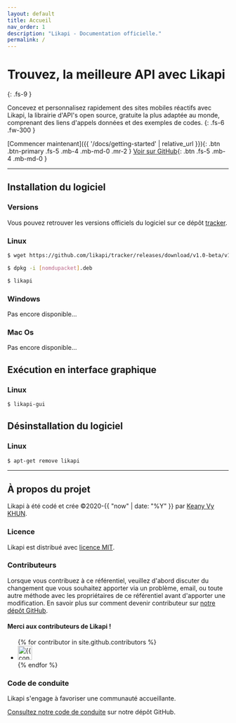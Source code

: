 ```yaml
---
layout: default
title: Accueil
nav_order: 1
description: "Likapi - Documentation officielle."
permalink: /
---
```


# Trouvez, la meilleure API avec Likapi
{: .fs-9 }

Concevez et personnalisez rapidement des sites mobiles réactifs avec Likapi, la librairie d'API's open source, gratuite la plus adaptée au monde, comprenant des liens d'appels données et des exemples de codes.
{: .fs-6 .fw-300 }

[Commencer maintenant]({{ '/docs/getting-started' | relative_url }}){: .btn .btn-primary .fs-5 .mb-4 .mb-md-0 .mr-2 } [Voir sur GitHub](https://github.com/likapi/docs){: .btn .fs-5 .mb-4 .mb-md-0 }

---

## Installation du logiciel

### Versions

Vous pouvez retrouver les versions officiels du logiciel sur ce dépôt [tracker](https://github.com/likapi/tracker/releases).

### Linux

```bash
$ wget https://github.com/likapi/tracker/releases/download/v1.0-beta/v1.0-beta-likapi.deb

$ dpkg -i [nomdupacket].deb

$ likapi
```

### Windows

Pas encore disponible...

### Mac Os

Pas encore disponible...

## Exécution en interface graphique

### Linux

```bash
$ likapi-gui
```

## Désinstallation du logiciel

### Linux

```bash
$ apt-get remove likapi
```

---

## À propos du projet

Likapi à été codé et crée  &copy;2020-{{ "now" | date: "%Y" }} par [Keany Vy KHUN](https://www.instagram.com/thisiskeanyvy/).

### Licence

Likapi est distribué avec [licence MIT](https://github.com/likapi/docs/blob/main/LICENSE).

### Contributeurs

Lorsque vous contribuez à ce référentiel, veuillez d'abord discuter du changement que vous souhaitez apporter via un problème,
email, ou toute autre méthode avec les propriétaires de ce référentiel avant d'apporter une modification. En savoir plus sur comment devenir contributeur sur [notre dépôt GitHub](https://github.com/likapi/docs#contributing).

#### Merci aux contributeurs de Likapi !

<ul class="list-style-none">
{% for contributor in site.github.contributors %}
  <li class="d-inline-block mr-1">
     <a href="{{ contributor.html_url }}"><img src="{{ contributor.avatar_url }}" width="32" height="32" alt="{{ contributor.login }}"/></a>
  </li>
{% endfor %}
</ul>

### Code de conduite

Likapi s'engage à favoriser une communauté accueillante.

[Consultez notre code de conduite](https://www.contributor-covenant.org/) sur notre dépôt GitHub.
